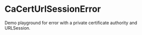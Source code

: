 # CaCertUrlSessionError
Demo playground for error with a private certificate authority and URLSession.
